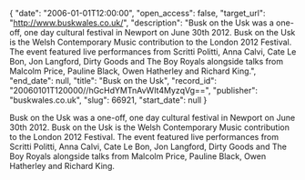 {
  "date": "2006-01-01T12:00:00", 
  "open_access": false, 
  "target_url": "http://www.buskwales.co.uk/", 
  "description": "Busk on the Usk was a one-off, one day cultural festival in Newport on June 30th 2012. Busk on the Usk is the Welsh Contemporary Music contribution to the London 2012 Festival. The event featured live performances from Scritti Politti, Anna Calvi, Cate Le Bon, Jon Langford, Dirty Goods and The Boy Royals alongside talks from Malcolm Price, Pauline Black, Owen Hatherley and Richard King.", 
  "end_date": null, 
  "title": "Busk on the Usk", 
  "record_id": "20060101T120000//hGcHdYMTnAvWIt4MyzqVg==", 
  "publisher": "buskwales.co.uk", 
  "slug": 66921, 
  "start_date": null
}

Busk on the Usk was a one-off, one day cultural festival in Newport on June 30th 2012. Busk on the Usk is the Welsh Contemporary Music contribution to the London 2012 Festival. The event featured live performances from Scritti Politti, Anna Calvi, Cate Le Bon, Jon Langford, Dirty Goods and The Boy Royals alongside talks from Malcolm Price, Pauline Black, Owen Hatherley and Richard King.